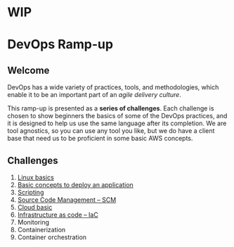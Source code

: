 # WIP

# DevOps Ramp-up

## Welcome

DevOps has a wide variety of practices, tools, and methodologies, which enable it to be an important part of an _agile delivery culture_.

This ramp-up is presented as a **series of challenges**. Each challenge is chosen to show beginners the basics of some of the DevOps practices, and it is designed to help us use the same language after its completion. We are tool agnostics, so you can use any tool you like, but we do have a client base that need us to be proficient in some basic AWS concepts.



## Challenges

1. [Linux basics](1.linux_basics.md)
2. [Basic concepts to deploy an application](2.basic_concepts_to_deploy_an_application.md)
3. [Scripting](3.scripting.md)
4. [Source Code Management – SCM](4.scm.md)
5. [Cloud basic](5.cloud_basics.md)
6. [Infrastructure as code – IaC](6.infrastructure_as_code.md)
7. Monitoring
8. Containerization
9. Container orchestration

